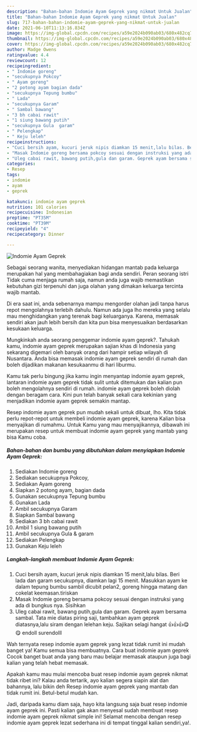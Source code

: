 ```yaml
---
description: "Bahan-bahan Indomie Ayam Geprek yang nikmat Untuk Jualan"
title: "Bahan-bahan Indomie Ayam Geprek yang nikmat Untuk Jualan"
slug: 717-bahan-bahan-indomie-ayam-geprek-yang-nikmat-untuk-jualan
date: 2021-06-10T11:13:16.834Z
image: https://img-global.cpcdn.com/recipes/a59e2024b090ab03/680x482cq70/indomie-ayam-geprek-foto-resep-utama.jpg
thumbnail: https://img-global.cpcdn.com/recipes/a59e2024b090ab03/680x482cq70/indomie-ayam-geprek-foto-resep-utama.jpg
cover: https://img-global.cpcdn.com/recipes/a59e2024b090ab03/680x482cq70/indomie-ayam-geprek-foto-resep-utama.jpg
author: Madge Owens
ratingvalue: 4.4
reviewcount: 12
recipeingredient:
- " Indomie goreng"
- "secukupnya Pokcoy"
- " Ayam goreng"
- "2 potong ayam bagian dada"
- "secukupnya Tepung bumbu"
- " Lada"
- "secukupnya Garam"
- " Sambal bawang"
- "3 bh cabai rawit"
- "1 siung bawang putih"
- "secukupnya Gula  garam"
- " Pelengkap"
- " Keju leleh"
recipeinstructions:
- "Cuci bersih ayam, kucuri jeruk nipis diamkan 15 menit,lalu bilas. Beri lada dan garam secukupnya, diamkan lagi 15 menit. Masukkan ayam ke dalam tepung bumbu sambil dicubit pelan2, goreng hingga matang dan cokelat keemasan.tiriskan"
- "Masak Indomie goreng bersama pokcoy sesuai dengan instruksi yang ada di bungkus nya. Sisihkan"
- "Uleg cabai rawit, bawang putih,gula dan garam. Geprek ayam bersama sambal. Tata mie diatas piring saji, tambahkan ayam geprek diatasnya,lalu siram dengan lelehan keju. Sajikan selagi hangat 👍👍👍😋😋 endoll surendolll"
categories:
- Resep
tags:
- indomie
- ayam
- geprek

katakunci: indomie ayam geprek 
nutrition: 101 calories
recipecuisine: Indonesian
preptime: "PT35M"
cooktime: "PT39M"
recipeyield: "4"
recipecategory: Dinner

---
```



![Indomie Ayam Geprek](https://img-global.cpcdn.com/recipes/a59e2024b090ab03/680x482cq70/indomie-ayam-geprek-foto-resep-utama.jpg)

Sebagai seorang wanita, menyediakan hidangan mantab pada keluarga merupakan hal yang membahagiakan bagi anda sendiri. Peran seorang istri Tidak cuma menjaga rumah saja, namun anda juga wajib memastikan kebutuhan gizi terpenuhi dan juga olahan yang dimakan keluarga tercinta wajib mantab.

Di era  saat ini, anda sebenarnya mampu mengorder olahan jadi tanpa harus repot mengolahnya terlebih dahulu. Namun ada juga lho mereka yang selalu mau menghidangkan yang terenak bagi keluarganya. Karena, memasak sendiri akan jauh lebih bersih dan kita pun bisa menyesuaikan berdasarkan kesukaan keluarga. 



Mungkinkah anda seorang penggemar indomie ayam geprek?. Tahukah kamu, indomie ayam geprek merupakan sajian khas di Indonesia yang sekarang digemari oleh banyak orang dari hampir setiap wilayah di Nusantara. Anda bisa memasak indomie ayam geprek sendiri di rumah dan boleh dijadikan makanan kesukaanmu di hari liburmu.

Kamu tak perlu bingung jika kamu ingin menyantap indomie ayam geprek, lantaran indomie ayam geprek tidak sulit untuk ditemukan dan kalian pun boleh mengolahnya sendiri di rumah. indomie ayam geprek boleh diolah dengan beragam cara. Kini pun telah banyak sekali cara kekinian yang menjadikan indomie ayam geprek semakin mantap.

Resep indomie ayam geprek pun mudah sekali untuk dibuat, lho. Kita tidak perlu repot-repot untuk membeli indomie ayam geprek, karena Kalian bisa menyajikan di rumahmu. Untuk Kamu yang mau menyajikannya, dibawah ini merupakan resep untuk membuat indomie ayam geprek yang mantab yang bisa Kamu coba.

<!--inarticleads1-->

##### Bahan-bahan dan bumbu yang dibutuhkan dalam menyiapkan Indomie Ayam Geprek:

1. Sediakan  Indomie goreng
1. Sediakan secukupnya Pokcoy,
1. Sediakan  Ayam goreng
1. Siapkan 2 potong ayam, bagian dada
1. Gunakan secukupnya Tepung bumbu
1. Gunakan  Lada
1. Ambil secukupnya Garam
1. Siapkan  Sambal bawang
1. Sediakan 3 bh cabai rawit
1. Ambil 1 siung bawang putih
1. Ambil secukupnya Gula &amp; garam
1. Sediakan  Pelengkap
1. Gunakan  Keju leleh




<!--inarticleads2-->

##### Langkah-langkah membuat Indomie Ayam Geprek:

1. Cuci bersih ayam, kucuri jeruk nipis diamkan 15 menit,lalu bilas. Beri lada dan garam secukupnya, diamkan lagi 15 menit. Masukkan ayam ke dalam tepung bumbu sambil dicubit pelan2, goreng hingga matang dan cokelat keemasan.tiriskan
1. Masak Indomie goreng bersama pokcoy sesuai dengan instruksi yang ada di bungkus nya. Sisihkan
1. Uleg cabai rawit, bawang putih,gula dan garam. Geprek ayam bersama sambal. Tata mie diatas piring saji, tambahkan ayam geprek diatasnya,lalu siram dengan lelehan keju. Sajikan selagi hangat 👍👍👍😋😋 endoll surendolll




Wah ternyata resep indomie ayam geprek yang lezat tidak rumit ini mudah banget ya! Kamu semua bisa membuatnya. Cara buat indomie ayam geprek Cocok banget buat anda yang baru mau belajar memasak ataupun juga bagi kalian yang telah hebat memasak.

Apakah kamu mau mulai mencoba buat resep indomie ayam geprek nikmat tidak ribet ini? Kalau anda tertarik, ayo kalian segera siapin alat dan bahannya, lalu bikin deh Resep indomie ayam geprek yang mantab dan tidak rumit ini. Betul-betul mudah kan. 

Jadi, daripada kamu diam saja, hayo kita langsung saja buat resep indomie ayam geprek ini. Pasti kalian gak akan menyesal sudah membuat resep indomie ayam geprek nikmat simple ini! Selamat mencoba dengan resep indomie ayam geprek lezat sederhana ini di tempat tinggal kalian sendiri,ya!.

